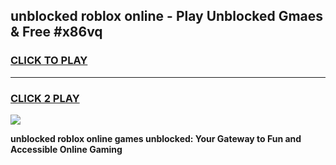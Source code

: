 
## unblocked roblox online - Play Unblocked Gmaes & Free #x86vq
<h3>
<a href="https://news.freeplayer.one?title=unblocked_roblox_online&ref=24F">CLICK TO PLAY</a></h3>
<hr>

<h3>
<a href="https://news.freeplayer.one?title=unblocked_roblox_online&ref=24F">CLICK 2 PLAY</a>
  
</h3>

<a href="https://news.freeplayer.one?title=unblocked_roblox_online&ref=24F/"><img src="https://clearcache.store/games.png"></a>


**unblocked roblox online games unblocked: Your Gateway to Fun and Accessible Online Gaming**
